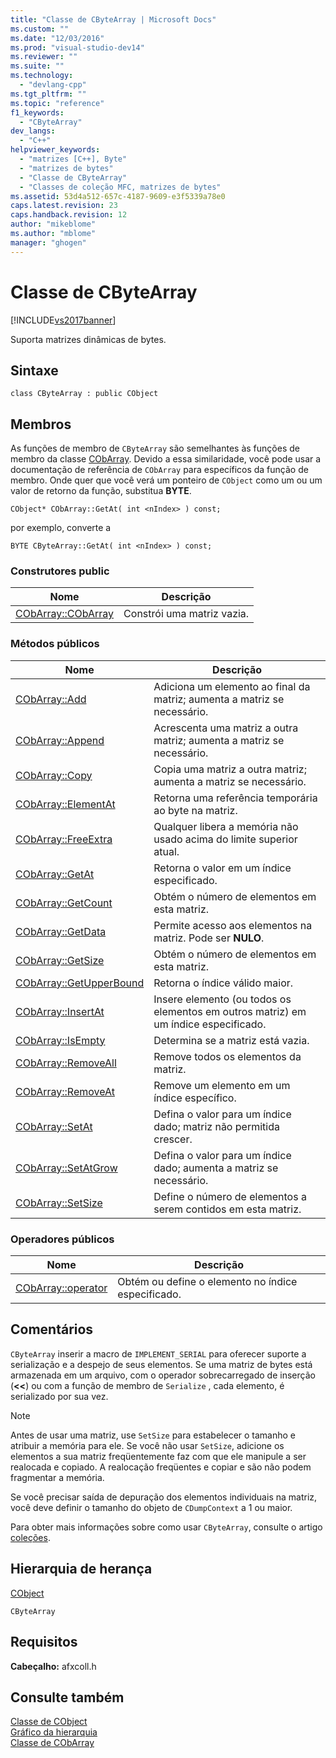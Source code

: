 ```yaml
---
title: "Classe de CByteArray | Microsoft Docs"
ms.custom: ""
ms.date: "12/03/2016"
ms.prod: "visual-studio-dev14"
ms.reviewer: ""
ms.suite: ""
ms.technology: 
  - "devlang-cpp"
ms.tgt_pltfrm: ""
ms.topic: "reference"
f1_keywords: 
  - "CByteArray"
dev_langs: 
  - "C++"
helpviewer_keywords: 
  - "matrizes [C++], Byte"
  - "matrizes de bytes"
  - "Classe de CByteArray"
  - "Classes de coleção MFC, matrizes de bytes"
ms.assetid: 53d4a512-657c-4187-9609-e3f5339a78e0
caps.latest.revision: 23
caps.handback.revision: 12
author: "mikeblome"
ms.author: "mblome"
manager: "ghogen"
---
```

# Classe de CByteArray
[!INCLUDE[vs2017banner](../../assembler/inline/includes/vs2017banner.md)]

Suporta matrizes dinâmicas de bytes.  
  
## Sintaxe  
  
```  
class CByteArray : public CObject  
```  
  
## Membros  
 As funções de membro de `CByteArray` são semelhantes às funções de membro da classe [CObArray](../../mfc/reference/cobarray-class.md).  Devido a essa similaridade, você pode usar a documentação de referência de `CObArray` para específicos da função de membro.  Onde quer que você verá um ponteiro de `CObject` como um ou um valor de retorno da função, substitua **BYTE**.  
  
 `CObject* CObArray::GetAt( int <nIndex> ) const;`  
  
 por exemplo, converte a  
  
 `BYTE CByteArray::GetAt( int <nIndex> ) const;`  
  
### Construtores public  
  
|Nome|Descrição|  
|----------|---------------|  
|[CObArray::CObArray](../Topic/CObArray::CObArray.md)|Constrói uma matriz vazia.|  
  
### Métodos públicos  
  
|Nome|Descrição|  
|----------|---------------|  
|[CObArray::Add](../Topic/CObArray::Add.md)|Adiciona um elemento ao final da matriz; aumenta a matriz se necessário.|  
|[CObArray::Append](../Topic/CObArray::Append.md)|Acrescenta uma matriz a outra matriz; aumenta a matriz se necessário.|  
|[CObArray::Copy](../Topic/CObArray::Copy.md)|Copia uma matriz a outra matriz; aumenta a matriz se necessário.|  
|[CObArray::ElementAt](../Topic/CObArray::ElementAt.md)|Retorna uma referência temporária ao byte na matriz.|  
|[CObArray::FreeExtra](../Topic/CObArray::FreeExtra.md)|Qualquer libera a memória não usado acima do limite superior atual.|  
|[CObArray::GetAt](../Topic/CObArray::GetAt.md)|Retorna o valor em um índice especificado.|  
|[CObArray::GetCount](../Topic/CObArray::GetCount.md)|Obtém o número de elementos em esta matriz.|  
|[CObArray::GetData](../Topic/CObArray::GetData.md)|Permite acesso aos elementos na matriz.  Pode ser **NULO**.|  
|[CObArray::GetSize](../Topic/CObArray::GetSize.md)|Obtém o número de elementos em esta matriz.|  
|[CObArray::GetUpperBound](../Topic/CObArray::GetUpperBound.md)|Retorna o índice válido maior.|  
|[CObArray::InsertAt](../Topic/CObArray::InsertAt.md)|Insere elemento \(ou todos os elementos em outros matriz\) em um índice especificado.|  
|[CObArray::IsEmpty](../Topic/CObArray::IsEmpty.md)|Determina se a matriz está vazia.|  
|[CObArray::RemoveAll](../Topic/CObArray::RemoveAll.md)|Remove todos os elementos da matriz.|  
|[CObArray::RemoveAt](../Topic/CObArray::RemoveAt.md)|Remove um elemento em um índice específico.|  
|[CObArray::SetAt](../Topic/CObArray::SetAt.md)|Defina o valor para um índice dado; matriz não permitida crescer.|  
|[CObArray::SetAtGrow](../Topic/CObArray::SetAtGrow.md)|Defina o valor para um índice dado; aumenta a matriz se necessário.|  
|[CObArray::SetSize](../Topic/CObArray::SetSize.md)|Define o número de elementos a serem contidos em esta matriz.|  
  
### Operadores públicos  
  
|Nome|Descrição|  
|----------|---------------|  
|[CObArray::operator](../Topic/CObArray::operator.md)|Obtém ou define o elemento no índice especificado.|  
  
## Comentários  
 `CByteArray` inserir a macro de `IMPLEMENT_SERIAL` para oferecer suporte a serialização e a despejo de seus elementos.  Se uma matriz de bytes está armazenada em um arquivo, com o operador sobrecarregado de inserção \(**\<\<**\) ou com a função de membro de `Serialize` , cada elemento, é serializado por sua vez.  
  
> [!NOTE]
>  Antes de usar uma matriz, use `SetSize` para estabelecer o tamanho e atribuir a memória para ele.  Se você não usar `SetSize`, adicione os elementos a sua matriz freqüentemente faz com que ele manipule a ser realocada e copiado.  A realocação freqüentes e copiar e são não podem fragmentar a memória.  
  
 Se você precisar saída de depuração dos elementos individuais na matriz, você deve definir o tamanho do objeto de `CDumpContext` a 1 ou maior.  
  
 Para obter mais informações sobre como usar `CByteArray`, consulte o artigo [coleções](../../mfc/collections.md).  
  
## Hierarquia de herança  
 [CObject](../Topic/CObject%20Class.md)  
  
 `CByteArray`  
  
## Requisitos  
 **Cabeçalho:** afxcoll.h  
  
## Consulte também  
 [Classe de CObject](../Topic/CObject%20Class.md)   
 [Gráfico da hierarquia](../../mfc/hierarchy-chart.md)   
 [Classe de CObArray](../../mfc/reference/cobarray-class.md)